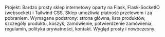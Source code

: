 <!-- Use this file to provide workspace-specific custom instructions to Copilot. For more details, visit https://code.visualstudio.com/docs/copilot/copilot-customization#_use-a-githubcopilotinstructionsmd-file -->

Projekt: Bardzo prosty sklep internetowy oparty na Flask, Flask-SocketIO (websocket) i Tailwind CSS. Sklep umożliwia płatność przelewem i za pobraniem. Wymagane podstrony: strona główna, lista produktów, szczegóły produktu, koszyk, zamówienie, potwierdzenie zamówienia, regulamin, polityka prywatności, kontakt. Wygląd prosty i nowoczesny.
